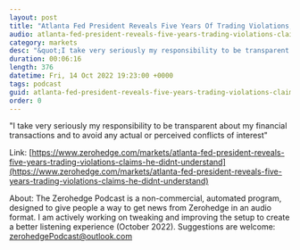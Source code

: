```yaml
---
layout: post
title: "Atlanta Fed President Reveals Five Years Of Trading Violations; Claims He &quot;Didn't Understand&quot; Disclosure Obligations"
audio: atlanta-fed-president-reveals-five-years-trading-violations-claims-he-didnt-understand-0
category: markets
desc: "&quot;I take very seriously my responsibility to be transparent about my financial transactions and to avoid any actual or perceived conflicts of interest&quot;"
duration: 00:06:16
length: 376
datetime: Fri, 14 Oct 2022 19:23:00 +0000
tags: podcast
guid: atlanta-fed-president-reveals-five-years-trading-violations-claims-he-didnt-understand-0
order: 0
---
```

&quot;I take very seriously my responsibility to be transparent about my financial transactions and to avoid any actual or perceived conflicts of interest&quot;

Link: [https://www.zerohedge.com/markets/atlanta-fed-president-reveals-five-years-trading-violations-claims-he-didnt-understand](https://www.zerohedge.com/markets/atlanta-fed-president-reveals-five-years-trading-violations-claims-he-didnt-understand)

About: The Zerohedge Podcast is a non-commercial, automated program, designed to give people a way to get news from Zerohedge in an audio format.  I am actively working on tweaking and improving the setup to create a better listening experience (October 2022).  Suggestions are welcome: [zerohedgePodcast@outlook.com](mailto:zerohedgePodcast@outlook.com)
